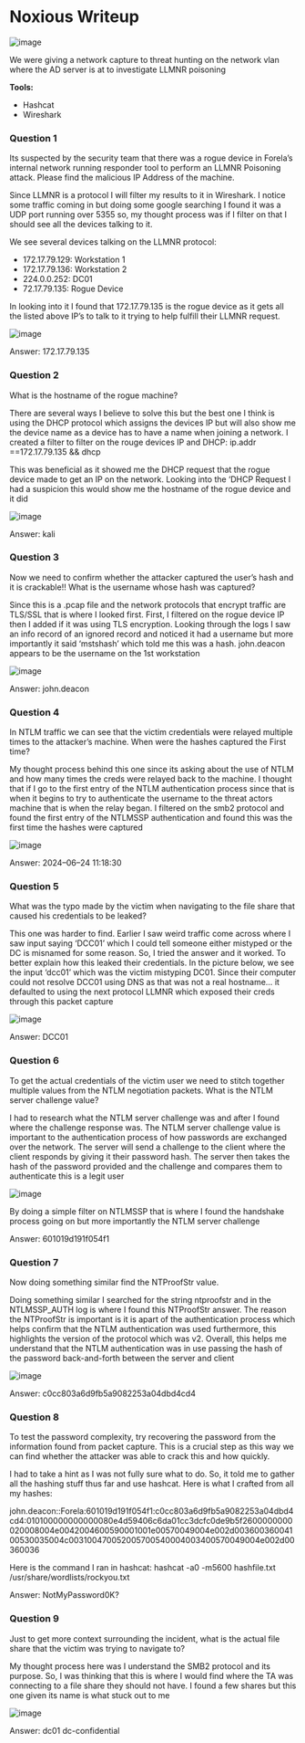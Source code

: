 # **Noxious Writeup**
![image](https://github.com/user-attachments/assets/722586af-6a6b-4da1-8db6-bc6db8449eaf)

We were giving a network capture to threat hunting on the network vlan where the AD server is at to investigate LLMNR poisoning

**Tools:**
- Hashcat
- Wireshark

### **Question 1**
Its suspected by the security team that there was a rogue device in Forela’s internal network running responder tool to perform an LLMNR Poisoning attack. Please find the malicious IP Address of the machine.

Since LLMNR is a protocol I will filter my results to it in Wireshark. I notice some traffic coming in but doing some google searching I found it was a UDP port running over 5355 so, my thought process was if I filter on that I should see all the devices talking to it.

We see several devices talking on the LLMNR protocol:

- 172.17.79.129: Workstation 1
- 172.17.79.136: Workstation 2
- 224.0.0.252: DC01
- 72.17.79.135: Rogue Device

In looking into it I found that 172.17.79.135 is the rogue device as it gets all the listed above IP’s to talk to it trying to help fulfill their LLMNR request.

![image](https://github.com/user-attachments/assets/ad64d042-c5a4-4eff-962f-4eeaf624f329)

Answer: 172.17.79.135

### **Question 2**
What is the hostname of the rogue machine?

There are several ways I believe to solve this but the best one I think is using the DHCP protocol which assigns the devices IP but will also show me the device name as a device has to have a name when joining a network. I created a filter to filter on the rouge devices IP and DHCP: ip.addr ==172.17.79.135 && dhcp

This was beneficial as it showed me the DHCP request that the rogue device made to get an IP on the network. Looking into the ‘DHCP Request I had a suspicion this would show me the hostname of the rogue device and it did

![image](https://github.com/user-attachments/assets/990722dd-9cb0-402a-b2d8-90d9b95d644e)

Answer: kali

### **Question 3**
Now we need to confirm whether the attacker captured the user’s hash and it is crackable!! What is the username whose hash was captured?

Since this is a .pcap file and the network protocols that encrypt traffic are TLS/SSL that is where I looked first. First, I filtered on the rogue device IP then I added if it was using TLS encryption. Looking through the logs I saw an info record of an ignored record and noticed it had a username but more importantly it said ‘mstshash’ which told me this was a hash. john.deacon appears to be the username on the 1st workstation

![image](https://github.com/user-attachments/assets/fa6a1707-6cd5-4047-874f-22c46879d180)

Answer: john.deacon

### **Question 4**
In NTLM traffic we can see that the victim credentials were relayed multiple times to the attacker’s machine. When were the hashes captured the First time?

My thought process behind this one since its asking about the use of NTLM and how many times the creds were relayed back to the machine. I thought that if I go to the first entry of the NTLM authentication process since that is when it begins to try to authenticate the username to the threat actors machine that is when the relay began. I filtered on the smb2 protocol and found the first entry of the NTLMSSP authentication and found this was the first time the hashes were captured

![image](https://github.com/user-attachments/assets/e3b18b05-efe7-41e8-acb7-70b8fd519137)

Answer: 2024–06–24 11:18:30

### **Question 5**
What was the typo made by the victim when navigating to the file share that caused his credentials to be leaked?

This one was harder to find. Earlier I saw weird traffic come across where I saw input saying ‘DCC01’ which I could tell someone either mistyped or the DC is misnamed for some reason. So, I tried the answer and it worked. To better explain how this leaked their credentials. In the picture below, we see the input ‘dcc01’ which was the victim mistyping DC01. Since their computer could not resolve DCC01 using DNS as that was not a real hostname… it defaulted to using the next protocol LLMNR which exposed their creds through this packet capture

![image](https://github.com/user-attachments/assets/9e4c5b12-ab01-4de2-975c-a6f4fa22ced0)

Answer: DCC01

### **Question 6**
To get the actual credentials of the victim user we need to stitch together multiple values from the NTLM negotiation packets. What is the NTLM server challenge value?

I had to research what the NTLM server challenge was and after I found where the challenge response was. The NTLM server challenge value is important to the authentication process of how passwords are exchanged over the network. The server will send a challenge to the client where the client responds by giving it their password hash. The server then takes the hash of the password provided and the challenge and compares them to authenticate this is a legit user

![image](https://github.com/user-attachments/assets/520cf32a-a4ae-4a3d-aa8a-fb8ba4e00de4)

By doing a simple filter on NTLMSSP that is where I found the handshake process going on but more importantly the NTLM server challenge

Answer: 601019d191f054f1

### **Question 7**
Now doing something similar find the NTProofStr value.

Doing something similar I searched for the string ntproofstr and in the NTLMSSP_AUTH log is where I found this NTProofStr answer. The reason the NTProofStr is important is it is apart of the authentication process which helps confirm that the NTLM authentication was used furthermore, this highlights the version of the protocol which was v2. Overall, this helps me understand that the NTLM authentication was in use passing the hash of the password back-and-forth between the server and client

![image](https://github.com/user-attachments/assets/039c8da1-b83c-43de-a753-b0560db70f2a)

Answer: c0cc803a6d9fb5a9082253a04dbd4cd4

### **Question 8**
To test the password complexity, try recovering the password from the information found from packet capture. This is a crucial step as this way we can find whether the attacker was able to crack this and how quickly.

I had to take a hint as I was not fully sure what to do. So, it told me to gather all the hashing stuff thus far and use hashcat. Here is what I crafted from all my hashes:

john.deacon::Forela:601019d191f054f1:c0cc803a6d9fb5a9082253a04dbd4cd4:010100000000000080e4d59406c6da01cc3dcfc0de9b5f2600000000020008004e0042004600590001001e00570049004e002d00360036004100530035004c003100470052005700540004003400570049004e002d00360036

Here is the command I ran in hashcat: hashcat -a0 -m5600 hashfile.txt /usr/share/wordlists/rockyou.txt

Answer: NotMyPassword0K?

### **Question 9**
Just to get more context surrounding the incident, what is the actual file share that the victim was trying to navigate to?

My thought process here was I understand the SMB2 protocol and its purpose. So, I was thinking that this is where I would find where the TA was connecting to a file share they should not have. I found a few shares but this one given its name is what stuck out to me

![image](https://github.com/user-attachments/assets/d5e01de3-ca86-4b91-b564-71fcf3e7e973)

Answer: dc01 dc-confidential
